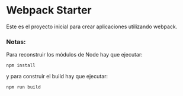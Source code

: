 # Webpack Starter

Este es el proyecto inicial para crear aplicaciones utilizando webpack.

### Notas:
Para reconstruir los módulos de Node hay que ejecutar:
```
npm install
```

y para construir el build hay que ejecutar:
```
npm run build
```

